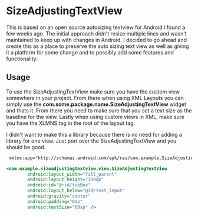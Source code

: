 SizeAdjustingTextView
=====================

This is based on an open source autosizing textview for Android I found a few weeks ago. The initial approach
didn't resize multiple lines and wasn't maintained to keep up with changes in Android. I decided to go ahead
and create this as a place to preserve the auto sizing text view as well as giving it a platform for some change
and to possibly add some features and functionality.

## Usage
To use the SizeAdjustingTextView make sure you have the custom view somewhere in your project.
From there when using XML Layouts you can simply use the <b>com.some.package.name.SizeAdjustingTextView</b>
widget and thats it. From there you need to make sure that you set a text size as the baseline for the view. Lastly when using custom views in XML, make sure you have the XLMNS tag in the root of the layout tag. 

I didn't want to make this a library because there is no need for adding a library for one view. Just port over the SizeAdjustingTextView and you should be good. 

```XML
 xmlns:app="http://schemas.android.com/apk/res/com.example.SizeAdjustingTextView"
```
```XML
<com.example.sizeadjustingtextview.view.SizeAdjustingTextView
        android:layout_width="fill_parent"
        android:layout_height="100dp"
        android:id="@+id/topBox"
        android:layout_below="@id/text_input"
        android:gravity="center"
        android:padding="0dp"
        android:textSize="60sp" />
```
